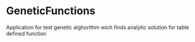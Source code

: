 # GeneticFunctions
Application for test genetic alghorithm wich finds analytic solution for table defined function
